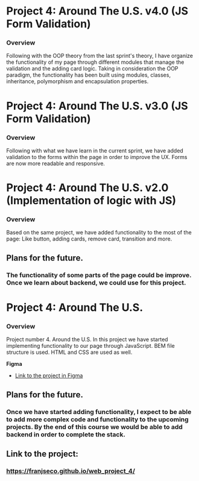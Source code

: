 # Project 4: Around The U.S. v4.0 (JS Form Validation)

### Overview

Following with the OOP theory from the last sprint's theory, I have organize the functionality of my page through different modules that manage the validation and the adding card logic. Taking in consideration the OOP paradigm, the functionality has been built using modules, classes, inheritance, polymorphism and encapsulation properties.

# Project 4: Around The U.S. v3.0 (JS Form Validation)

### Overview

Following with what we have learn in the current sprint, we have added validation to the forms within the page in order to improve the UX. Forms are now more readable and responsive.

# Project 4: Around The U.S. v2.0 (Implementation of logic with JS)

### Overview

Based on the same project, we have added functionality to the most of the page: Like button, adding cards, remove card, transition and more.

## Plans for the future.

### The functionality of some parts of the page could be improve. Once we learn about backend, we could use for this project.

# Project 4: Around The U.S.

### Overview

Project number 4. Around the U.S.
In this project we have started implementing functionality to our page through JavaScript.
BEM file structure is used.
HTML and CSS are used as well.


**Figma**

* [Link to the project in Figma](https://www.figma.com/file/SurN1jaeEQIhuZEDMhmWWf/Sprint-4-Around-The-U.S.-desktop-mobile?node-id=0%3A1)


## Plans for the future.

### Once we have started adding functionality, I expect to be able to add more complex code and functionality to the upcoming projects. By the end of this course we would be able to add backend in order to complete the stack.

## Link to the project:

### https://franjseco.github.io/web_project_4/


